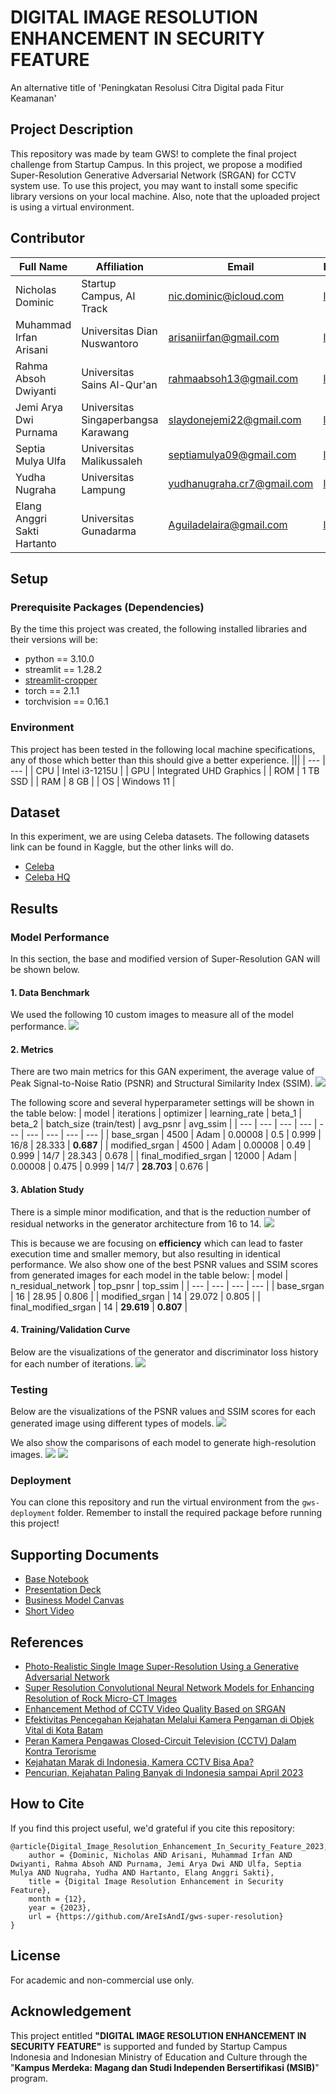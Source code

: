 # DIGITAL IMAGE RESOLUTION ENHANCEMENT IN SECURITY FEATURE
An alternative title of 'Peningkatan Resolusi Citra Digital pada Fitur Keamanan'

## Project Description
This repository was made by team GWS! to complete the final project challenge from Startup Campus. In this project, we propose a modified Super-Resolution Generative Adversarial Network (SRGAN) for CCTV system use. To use this project, you may want to install some specific library versions on your local machine. Also, note that the uploaded project is using a virtual environment.

## Contributor
| Full Name | Affiliation | Email | LinkedIn | Role |
| --- | --- | --- | --- | --- |
| Nicholas Dominic | Startup Campus, AI Track | nic.dominic@icloud.com | [link](https://linkedin.com/in/nicholas-dominic) | Supervisor |
| Muhammad Irfan Arisani | Universitas Dian Nuswantoro | arisaniirfan@gmail.com | [link](https://www.linkedin.com/in/muhammad-irfan-arisani-224068228/) | Project Leader |
| Rahma Absoh Dwiyanti | Universitas Sains Al-Qur'an | rahmaabsoh13@gmail.com | [link](https://www.linkedin.com/in/rahma-absoh-dwiyanti-13a50625b/) | Project Assistant |
| Jemi Arya Dwi Purnama | Universitas Singaperbangsa Karawang | slaydonejemi22@gmail.com | [link](https://www.linkedin.com/in/jemi-arya-dwi-purnama-293535244/) | Model Trainer 1 |
| Septia Mulya Ulfa | Universitas Malikussaleh | septiamulya09@gmail.com | [link](https://www.linkedin.com/in/septia-mulya-ulfa-3b6677292) | Model Trainer 2 |
| Yudha Nugraha | Universitas Lampung | yudhanugraha.cr7@gmail.com | [link](https://www.linkedin.com/in/yudha-nugraha-42b7191a2/) | Deployment 1 |
| Elang Anggri Sakti Hartanto | Universitas Gunadarma | Aguiladelaira@gmail.com | [link](https://www.linkedin.com/in/elang-anggri-sakti-hartanto-387333292/) | Deployment 2 |

## Setup
### Prerequisite Packages (Dependencies)
By the time this project was created, the following installed libraries and their versions will be:
- python == 3.10.0
- streamlit == 1.28.2
- [streamlit-cropper](https://github.com/turner-anderson/streamlit-cropper)
- torch == 2.1.1
- torchvision == 0.16.1

### Environment
This project has been tested in the following local machine specifications, any of those which better than this should give a better experience.
|||
| --- | --- |
| CPU | Intel i3-1215U |
| GPU | Integrated UHD Graphics |
| ROM | 1 TB SSD |
| RAM | 8 GB |
| OS | Windows 11 |

## Dataset
In this experiment, we are using Celeba datasets. The following datasets link can be found in Kaggle, but the other links will do.
- [Celeba](https://www.kaggle.com/datasets/jessicali9530/celeba-dataset)
- [Celeba HQ](https://www.kaggle.com/datasets/ipythonx/celebamaskhq)

## Results
### Model Performance
In this section, the base and modified version of Super-Resolution GAN will be shown below.

#### 1. Data Benchmark
We used the following 10 custom images to measure all of the model performance.
![](assets/data-test.png)

#### 2. Metrics
There are two main metrics for this GAN experiment, the average value of Peak Signal-to-Noise Ratio (PSNR) and Structural Similarity Index (SSIM).
![](assets/avg-psnr-ssim.png)

The following score and several hyperparameter settings will be shown in the table below:
| model | iterations | optimizer | learning_rate | beta_1 | beta_2 | batch_size (train/test) | avg_psnr | avg_ssim |
| --- | --- | --- | --- | --- | --- | --- | --- | --- |
| base_srgan | 4500 | Adam | 0.00008 | 0.5 | 0.999 | 16/8 | 28.333 | **0.687** |
| modified_srgan | 4500 | Adam | 0.00008 | 0.49 | 0.999 | 14/7 | 28.343 | 0.678 |
| final_modified_srgan | 12000 | Adam | 0.00008 | 0.475 | 0.999 | 14/7 | **28.703** | 0.676 |

#### 3. Ablation Study
There is a simple minor modification, and that is the reduction number of residual networks in the generator architecture from 16 to 14.
![](assets/gen-architecture.png)

This is because we are focusing on **efficiency** which can lead to faster execution time and smaller memory, but also resulting in identical performance. We also show one of the best PSNR values and SSIM scores from generated images for each model in the table below:
| model | n_residual_network | top_psnr | top_ssim |
| --- | --- | --- | --- |
| base_srgan | 16 | 28.95 | 0.806 |
| modified_srgan | 14 | 29.072 | 0.805 |
| final_modified_srgan | 14 | **29.619** | **0.807** |

#### 4. Training/Validation Curve
Below are the visualizations of the generator and discriminator loss history for each number of iterations.
![](assets/gen-disc-losses.png)

### Testing
Below are the visualizations of the PSNR values and SSIM scores for each generated image using different types of models.
![](assets/each-psnr-ssim.png)

We also show the comparisons of each model to generate high-resolution images.
![](assets/image-compare-1.png)
![](assets/image-compare-2.png)

### Deployment
You can clone this repository and run the virtual environment from the `gws-deployment` folder. Remember to install the required package before running this project!

## Supporting Documents
- [Base Notebook](https://www.kaggle.com/code/balraj98/single-image-super-resolution-gan-srgan-pytorch)
- [Presentation Deck](https://docs.google.com/presentation/d/1rz9Kx8l-JccaFn__M3csNEv7wpWwz1Kf/edit?usp=sharing&ouid=101421110519044055767&rtpof=true&sd=true)
- [Business Model Canvas](https://docs.google.com/document/d/1n-Pt4LfHC6dFmbgIgKTQiF49XsMeaWwnJ6TBe5D9yIE/edit?usp=sharing)
- [Short Video](https://youtu.be/5KKX8N0gRqI)

## References
- [Photo-Realistic Single Image Super-Resolution Using a Generative Adversarial Network](https://arxiv.org/pdf/1609.04802.pdf)
- [Super Resolution Convolutional Neural Network Models for Enhancing Resolution of Rock Micro-CT Images](https://arxiv.org/ftp/arxiv/papers/1904/1904.07470.pdf)
- [Enhancement Method of CCTV Video Quality Based on SRGAN](https://koreascience.kr/article/JAKO201830540460498.pdf)
- [Efektivitas Pencegahan Kejahatan Melalui Kamera Pengaman di Objek Vital di Kota Batam](https://journal.uib.ac.id/index.php/jlpt/article/download/263/257/)
- [Peran Kamera Pengawas Closed-Circuit Television (CCTV) Dalam Kontra Terorisme](http://jurnal.lemhannas.go.id/index.php/jkl/article/view/418)
- [Kejahatan Marak di Indonesia, Kamera CCTV Bisa Apa?](https://tekno.kompas.com/read/2020/07/04/08080097/kejahatan-marak-di-indonesia-kamera-cctv-bisa-apa-)
- [Pencurian, Kejahatan Paling Banyak di Indonesia sampai April 2023](https://databoks.katadata.co.id/datapublish/2023/07/18/pencurian-kejahatan-paling-banyak-di-indonesia-sampai-april-2023)

## How to Cite
If you find this project useful, we'd grateful if you cite this repository:
```
@article{Digital_Image_Resolution_Enhancement_In_Security_Feature_2023,
	author = {Dominic, Nicholas AND Arisani, Muhammad Irfan AND Dwiyanti, Rahma Absoh AND Purnama, Jemi Arya Dwi AND Ulfa, Septia Mulya AND Nugraha, Yudha AND Hartanto, Elang Anggri Sakti},
	title = {Digital Image Resolution Enhancement in Security Feature},
	month = {12},
	year = {2023},
	url = {https://github.com/AreIsAndI/gws-super-resolution}
}
```

## License
For academic and non-commercial use only.

## Acknowledgement
This project entitled <b>"DIGITAL IMAGE RESOLUTION ENHANCEMENT IN SECURITY FEATURE"</b> is supported and funded by Startup Campus Indonesia and Indonesian Ministry of Education and Culture through the "**Kampus Merdeka: Magang dan Studi Independen Bersertifikasi (MSIB)**" program.
